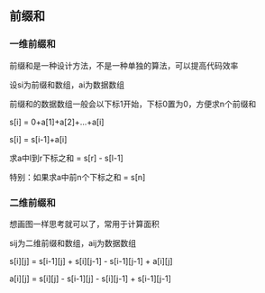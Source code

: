 ## 前缀和

### 一维前缀和

前缀和是一种设计方法，不是一种单独的算法，可以提高代码效率

设si为前缀和数组，ai为数据数组

前缀和的数据数组一般会以下标1开始，下标0置为0，方便求n个前缀和

s[i] = 0+a[1]+a[2]+...+a[i]

s[i] = s[i-1]+a[i]

求a中l到r下标之和 = s[r] - s[l-1] 

特别：如果求a中前n个下标之和 = s[n]

### 二维前缀和

想画图一样思考就可以了，常用于计算面积

sij为二维前缀和数组，aij为数据数组

s[i][j] = s[i-1][j] + s[i][j-1] - s[i-1][j-1] + a[i][j]

a[i][j] = s[i][j] - s[i-1][j] - s[i][j-1] + s[i-1][j-1]


